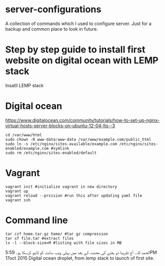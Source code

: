 # server-configurations
A collection of commands which I used to configure server. Just for a backup and common place to look in future.

# Step by step guide to install first website on digital ocean with LEMP stack

Insatll LEMP stack

# Digital ocean
https://www.digitalocean.com/community/tutorials/how-to-set-up-nginx-virtual-hosts-server-blocks-on-ubuntu-12-04-lts--3
```shell
cd /var/www/html
sudo chown -R www-data:www-data /var/www/example.com/public_html
sudo ln -s /etc/nginx/sites-available/example.com /etc/nginx/sites-enabled/example.com #symlink
sudo rm /etc/nginx/sites-enabled/default

```
# Vagrant
```shell
vagrant init #initialize vagrant in new directory
vagrant up
vagrant reload --prvision #run this after updating yaml file
vagrant ssh
```

# Command line
```shell
tar czf home.tar.gz home/ #tar gz compression
tar xf file.tar #extract files
ls -l --block-size=M #listing with file sizes in MB
```


الحمد للہ۔ آج تقریبا دو ہفتے کی محنت کے بعد میں پہلی ویب سائٹ کو لائیو کرسکا ہو۔
5:59PM 17oct 2015
Digital ocean droplet, from lemp stack to launch of first site.

